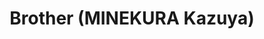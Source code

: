 --- 
title: "Brother (MINEKURA Kazuya)"
publishdate: "2019-8-16T16:48:46+02:00"
src: "https://365manga.net/manga/brother-minekura-kazuya"
image: "https://data.365manga.net/images/thumbnails/6530-brother-minekura-kazuya.jpg"
description: "Kondo Masahito is a tough high school senior, while his older brother Yoshio is a calm and gentle kindergarten teacher, so it is not rare that younger brother protects the older one. Different personalities make it difficult for Masahito to understand his brother, but he still tries."
---